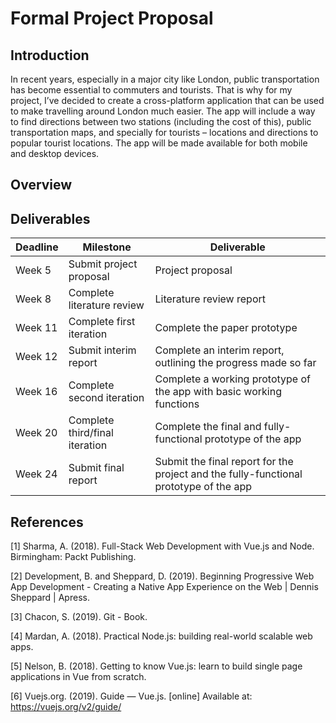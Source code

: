 # Formal Project Proposal

## Introduction

In recent years, especially in a major city like London, public transportation has become essential to commuters and tourists. That is why for my project, I’ve decided to create a cross-platform application that can be used to make travelling around London much easier. The app will include a way to find directions between two stations (including the cost of this), public transportation maps, and specially for tourists – locations and directions to popular tourist locations. The app will be made available for both mobile and desktop devices.

## Overview

## Deliverables

| Deadline | Milestone | Deliverable |
| ---- | --------- | ----------- |
| Week 5 | Submit project proposal | Project proposal|
| Week 8 | Complete literature review | Literature review report|
| Week 11 | Complete first iteration | Complete the paper prototype |
| Week 12 | Submit interim report | Complete an interim report, outlining the progress made so far|
| Week 16 | Complete second iteration | Complete a working prototype of the app with basic working functions|
| Week 20 | Complete third/final iteration | Complete the final and fully-functional prototype of the app|
| Week 24 | Submit final report | Submit the final report for the project and the fully-functional prototype of the app|

## References

[1] Sharma, A. (2018). Full-Stack Web Development with Vue.js and Node. Birmingham: Packt Publishing.

[2] Development, B. and Sheppard, D. (2019). Beginning Progressive Web App Development - Creating a Native App Experience on the Web | Dennis Sheppard | Apress.

[3] Chacon, S. (2019). Git - Book.

[4] Mardan, A. (2018). Practical Node.js: building real-world scalable web apps.

[5] Nelson, B. (2018). Getting to know Vue.js: learn to build single page applications in Vue from scratch.

[6] Vuejs.org. (2019). Guide — Vue.js. [online] Available at: https://vuejs.org/v2/guide/ 
